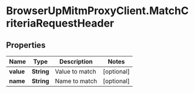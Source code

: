 # BrowserUpMitmProxyClient.MatchCriteriaRequestHeader

## Properties

Name | Type | Description | Notes
------------ | ------------- | ------------- | -------------
**value** | **String** | Value to match | [optional] 
**name** | **String** | Name to match | [optional] 


